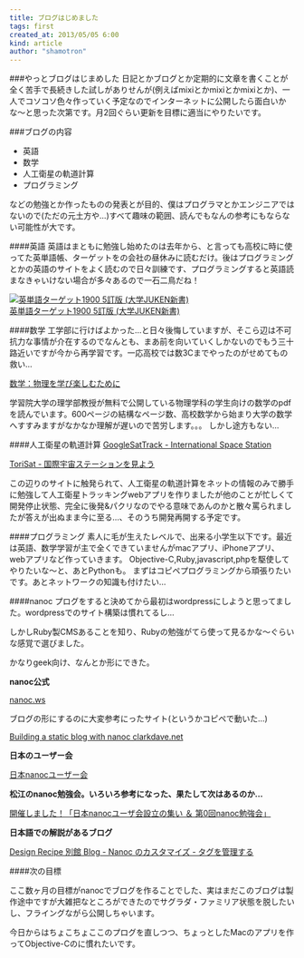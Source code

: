 ```yaml
---
title: ブログはじめました
tags: first
created_at: 2013/05/05 6:00
kind: article
author: "shamotron"
---
```




###やっとブログはじまめした
日記とかブログとか定期的に文章を書くことが全く苦手で長続きした試しがありせんが(例えばmixiとかmixiとかmixiとか)、一人でコソコソ色々作っていく予定なのでインターネットに公開したら面白いかな〜と思った次第です。月2回ぐらい更新を目標に適当にやりたいです。

<!-- more -->

###ブログの内容
* 英語 
* 数学
* 人工衛星の軌道計算
* プログラミング




などの勉強とか作ったものの発表とが目的、僕はプログラマとかエンジニアではないので(ただの元土方や…)すべて趣味の範囲、読んでもなんの参考にもならない可能性が大です。

####英語
英語はまともに勉強し始めたのは去年から、と言っても高校に時に使ってた英単語帳、ターゲットをの会社の昼休みに読むだけ。後はプログラミングとかの英語のサイトをよく読むので日々訓練です、プログラミングすると英語読まなきゃいけない場合が多々あるので一石二鳥だね！

<a href="http://www.amazon.co.jp/exec/obidos/ASIN/4010339179/shisyamogohan-22/ref=nosim/" target="_blank"><img src="http://ecx.images-amazon.com/images/I/518rVLSIuBL._SL160_.jpg" alt="英単語ターゲット1900 5訂版 (大学JUKEN新書)" /></a><br /><a href="http://www.amazon.co.jp/exec/obidos/ASIN/4010339179/shisyamogohan-22/ref=nosim/" target="_blank">英単語ターゲット1900 5訂版 (大学JUKEN新書)</a>


####数学
工学部に行けばよかった…と日々後悔していますが、そこら辺は不可抗力な事情が介在するのでなんとも、まあ前を向いていくしかないのでもう三十路近いですが今から再学習です。一応高校では数3Cまでやったのがせめてもの救い…

[数学：物理を学び楽しむために ](http://www.gakushuin.ac.jp/~881791/mathbook/)

学習院大学の理学部教授が無料で公開している物理学科の学生向けの数学のpdfを読んでいます。600ページの結構なページ数、高校数学から始まり大学の数学へすすみますがなかなか理解が遅いので苦労します。。。
しかし途方もない…


####人工衛星の軌道計算
[GoogleSatTrack - International Space Station](http://www.lizard-tail.com/isana/tracking/)

[ToriSat - 国際宇宙ステーションを見よう](http://www.sightspacestation.com/index.htm)

この辺りのサイトに触発られて、人工衛星の軌道計算をネットの情報のみで勝手に勉強して人工衛星トラッキングwebアプリを作りましたが他のことが忙しくて開発停止状態、完全に後発&パクリなのでやる意味であんのかと散々罵られましたが答えが出ぬまま今に至る…、そのうち開発再開する予定です。



####プログラミング
素人に毛が生えたレベルで、出来る小学生以下です。最近は英語、数学学習が主で全くできていませんがmacアプリ、iPhoneアプリ、webアプリなど作っていきます。
Objective-C,Ruby,javascript,phpを駆使してやりたいな〜と、あとPythonも。
まずはコピペプログラミングから頑張りたいです。あとネットワークの知識も付けたい…



####nanoc
プログをすると決めてから最初はwordpressにしようと思ってました。wordpressでのサイト構築は慣れてるし…

しかしRuby製CMSあることを知り、Rubyの勉強がてら使って見るかな〜ぐらいな感覚で選びました。

かなりgeek向け、なんとか形にできた。

**nanoc公式**

[nanoc.ws](http://nanoc.ws)

ブログの形にするのに大変参考にったサイト(というかコピペで動いた…)

[Building a static blog with nanoc  clarkdave.net](http://clarkdave.net/2012/02/building-a-static-blog-with-nanoc/)

**日本のユーザー会**

[日本nanocユーザー会](http://jnanoc.org)

**松江のnanoc勉強会。いろいろ参考になった、果たして次はあるのか…**


[開催しました！「日本nanocユーザ会設立の集い ＆ 第0回nanoc勉強会」](http://jnanoc.org/news/2013/04/nanoc_stdu_group_vol_0/)

**日本語での解説があるブログ**

 [Design Recipe 別館 Blog - Nanoc のカスタマイズ - タグを管理する](http://blog.designrecipe.jp/2010/07/25/nanoc-customize-tag/)



####次の目標

ここ数ヶ月の目標がnanocでブログを作ることでした、実はまだこのブログは製作途中ですが大雑把なところができたのでサグラダ・ファミリア状態を脱したいし、フライングながら公開しちゃいます。

今日からはちょこちょここのプログを直しつつ、ちょっとしたMacのアプリを作ってObjective-Cのに慣れたいです。





